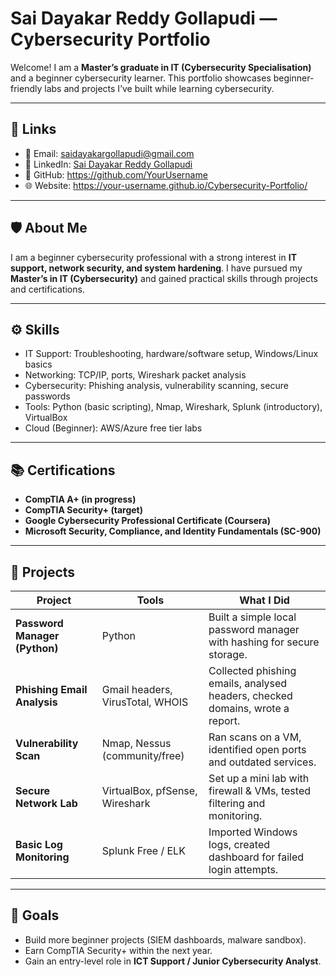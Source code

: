# Sai Dayakar Reddy Gollapudi — Cybersecurity Portfolio

Welcome! I am a **Master’s graduate in IT (Cybersecurity Specialisation)** and a beginner cybersecurity learner. This portfolio showcases beginner-friendly labs and projects I’ve built while learning cybersecurity.

---

## 🔗 Links
- 📧 Email: [saidayakargollapudi@gmail.com](mailto:saidayakargollapudi@gmail.com)
- 💼 LinkedIn: [Sai Dayakar Reddy Gollapudi](https://www.linkedin.com/in/sai-dayakar-reddy-gollapudi-b2b6651ab/)
- 🐙 GitHub: https://github.com/YourUsername
- 🌐 Website: https://your-username.github.io/Cybersecurity-Portfolio/

---

## 🛡️ About Me
I am a beginner cybersecurity professional with a strong interest in **IT support, network security, and system hardening**. I have pursued my **Master’s in IT (Cybersecurity)** and gained practical skills through projects and certifications.

---

## ⚙️ Skills
- IT Support: Troubleshooting, hardware/software setup, Windows/Linux basics  
- Networking: TCP/IP, ports, Wireshark packet analysis  
- Cybersecurity: Phishing analysis, vulnerability scanning, secure passwords  
- Tools: Python (basic scripting), Nmap, Wireshark, Splunk (introductory), VirtualBox  
- Cloud (Beginner): AWS/Azure free tier labs

---

## 📚 Certifications
- **CompTIA A+ (in progress)**  
- **CompTIA Security+ (target)**  
- **Google Cybersecurity Professional Certificate (Coursera)**  
- **Microsoft Security, Compliance, and Identity Fundamentals (SC-900)**  

---

## 💼 Projects

| Project | Tools | What I Did |
|---------|-------|------------|
| **Password Manager (Python)** | Python | Built a simple local password manager with hashing for secure storage. |
| **Phishing Email Analysis** | Gmail headers, VirusTotal, WHOIS | Collected phishing emails, analysed headers, checked domains, wrote a report. |
| **Vulnerability Scan** | Nmap, Nessus (community/free) | Ran scans on a VM, identified open ports and outdated services. |
| **Secure Network Lab** | VirtualBox, pfSense, Wireshark | Set up a mini lab with firewall & VMs, tested filtering and monitoring. |
| **Basic Log Monitoring** | Splunk Free / ELK | Imported Windows logs, created dashboard for failed login attempts. |

---

## 🎯 Goals
- Build more beginner projects (SIEM dashboards, malware sandbox).  
- Earn CompTIA Security+ within the next year.  
- Gain an entry-level role in **ICT Support / Junior Cybersecurity Analyst**.  
